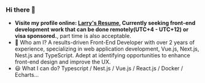 ### Hi there 👋

- **Visite my profile online: [Larry's Resume](https://resume.larryxue.dev/), Currently seeking front-end development work that can be done remotely(UTC+4 - UTC+12) or visa sponsored.**, part time is also acceptable.
- 🤔️ Who am I? A results-driven Front-End Developer with over 2 years of experience, specializing in web application development, Vue.js, Next.js, Nest.js and TypeScript. Adept at identifying opportunities to enhance front-end design and improve the UX.
- 😃 What I can do? Typescript / Nest.js / Vue.js / React.js / Docker / Echarts...
